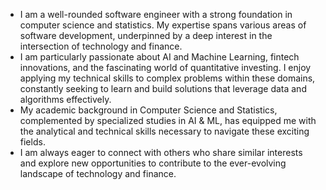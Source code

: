 - I am a well-rounded software engineer with a strong foundation in computer science and statistics. My expertise spans various areas of software development, underpinned by a deep interest in the intersection of technology and finance.
- I am particularly passionate about AI and Machine Learning, fintech innovations, and the fascinating world of quantitative investing. I enjoy applying my technical skills to complex problems within these domains, constantly seeking to learn and build solutions that leverage data and algorithms effectively.
- My academic background in Computer Science and Statistics, complemented by specialized studies in AI & ML, has equipped me with the analytical and technical skills necessary to navigate these exciting fields.
- I am always eager to connect with others who share similar interests and explore new opportunities to contribute to the ever-evolving landscape of technology and finance.
